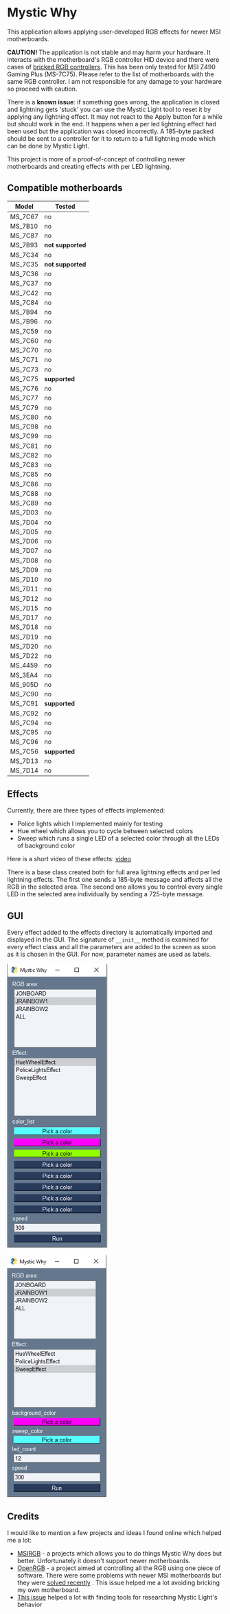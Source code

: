 

# Mystic Why

This application allows applying user-developed RGB effects for newer MSI motherboards. 

**CAUTION!** The application is not stable and may harm your hardware. It interacts with the motherboard's RGB controller HID device and there were cases of [bricked RGB controllers](https://gitlab.com/CalcProgrammer1/OpenRGB/-/issues/389). This has been only tested for MSI Z490 Gaming Plus (MS-7C75). Please refer to the list of motherboards with the same RGB controller. I am not responsible for any damage to your hardware so proceed with caution.

There is a **known issue**: if something goes wrong, the application is closed and lightning gets 'stuck' you can use the Mystic Light tool to reset it by applying any lightning effect. It may not react to the Apply button for a while but should work in the end. It happens when a per led lightning effect had been used but the application was closed incorrectly. A 185-byte packed should be sent to a controller for it to return to a full lightning mode which can be done by Mystic Light.  

This project is more of a proof-of-concept of controlling newer motherboards and creating effects with per LED lightning.

## Compatible motherboards
| Model | Tested  |
|--|--|
|MS_7C67|no
|MS_7B10|no
|MS_7C87|no
|MS_7B93|**not supported**
|MS_7C34|no
|MS_7C35|**not supported**
|MS_7C36|no
|MS_7C37|no
|MS_7C42|no
|MS_7C84|no
|MS_7B94|no
|MS_7B96|no
|MS_7C59|no
|MS_7C60|no
|MS_7C70|no
|MS_7C71|no
|MS_7C73|no
|MS_7C75|**supported**
|MS_7C76|no
|MS_7C77|no
|MS_7C79|no
|MS_7C80|no
|MS_7C98|no
|MS_7C99|no
|MS_7C81|no
|MS_7C82|no
|MS_7C83|no
|MS_7C85|no
|MS_7C86|no
|MS_7C88|no
|MS_7C89|no
|MS_7D03|no
|MS_7D04|no
|MS_7D05|no
|MS_7D06|no
|MS_7D07|no
|MS_7D08|no
|MS_7D09|no
|MS_7D10|no
|MS_7D11|no
|MS_7D12|no
|MS_7D15|no
|MS_7D17|no
|MS_7D18|no
|MS_7D19|no
|MS_7D20|no
|MS_7D22|no
|MS_4459|no
|MS_3EA4|no
|MS_905D|no
|MS_7C90|no
|MS_7C91|**supported**
|MS_7C92|no
|MS_7C94|no
|MS_7C95|no
|MS_7C96|no
|MS_7C56|**supported**
|MS_7D13|no
|MS_7D14|no

## Effects
Currently, there are three types of effects implemented:
 - Police lights which I implemented mainly for testing
 - Hue wheel which allows you to cycle between selected colors
 - Sweep which runs a single LED of a selected color through all the LEDs of background color

Here is a short video of these effects: [video](https://www.youtube.com/watch?v=I_q0ZEQXTls)
 
There is a base class created both for full area lightning effects and per led lightning effects. The first one sends a 185-byte message and affects all the RGB in the selected area. The second one allows you to control every single LED in the selected area individually by sending a 725-byte message. 

## GUI

Every effect added to the effects directory is automatically imported and displayed in the GUI. The signature of `__init__` method is examined for every effect class and all the parameters are added to the screen as soon as it is chosen in the GUI. For now, parameter names are used as labels.

![gui-screenshot-1](media/simple_gui.png)

![gui-screenshot-2](media/simple_gui_2.png)

## Credits
I would like to mention a few projects and ideas I found online which helped me a lot:

 - [MSIRGB](https://github.com/ixjf/MSIRGB) - a projects which allows you to do things Mystic Why does but better. Unfortunately it doesn't support newer motherboards.
 - [OpenRGB](https://gitlab.com/CalcProgrammer1/OpenRGB) - a project aimed at controlling all the RGB using one piece of software. There were some problems with newer MSI motherboards but they were [solved recently](https://gitlab.com/CalcProgrammer1/OpenRGB/-/issues/389) . This issue helped me a lot avoiding bricking my own motherboard.
 - [This issue](https://github.com/nagisa/msi-rgb/issues/54) helped a lot with finding tools for researching Mystic Light's behavior
